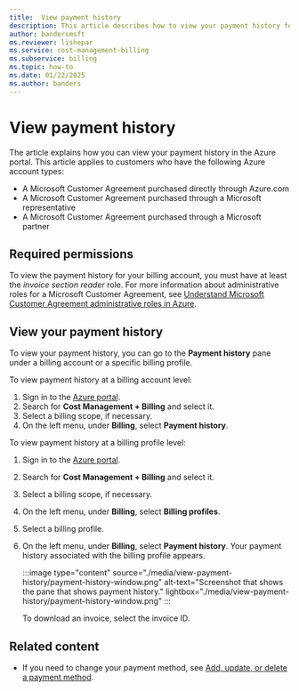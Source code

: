 ```yaml
---
title:  View payment history
description: This article describes how to view your payment history for a Microsoft Customer Agreement.
author: bandersmsft
ms.reviewer: lishepar
ms.service: cost-management-billing
ms.subservice: billing
ms.topic: how-to
ms.date: 01/22/2025
ms.author: banders
---
```


# View payment history

The article explains how you can view your payment history in the Azure portal. This article applies to customers who have the following Azure account types:

- A Microsoft Customer Agreement purchased directly through Azure.com
- A Microsoft Customer Agreement purchased through a Microsoft representative
- A Microsoft Customer Agreement purchased through a Microsoft partner

## Required permissions

To view the payment history for your billing account, you must have at least the *invoice section reader* role. For more information about administrative roles for a Microsoft Customer Agreement, see [Understand Microsoft Customer Agreement administrative roles in Azure](understand-mca-roles.md).

## View your payment history

To view your payment history, you can go to the **Payment history** pane under a billing account or a specific billing profile.

To view payment history at a billing account level:

1. Sign in to the [Azure portal](https://portal.azure.com).
2. Search for **Cost Management + Billing** and select it.
3. Select a billing scope, if necessary.
4. On the left menu, under **Billing**, select **Payment history**.

To view payment history at a billing profile level:

1. Sign in to the [Azure portal](https://portal.azure.com).
2. Search for **Cost Management + Billing** and select it.
3. Select a billing scope, if necessary.
4. On the left menu, under **Billing**, select **Billing profiles**.
5. Select a billing profile.
6. On the left menu, under **Billing**, select **Payment history**. Your payment history associated with the billing profile appears.

   :::image type="content" source="./media/view-payment-history/payment-history-window.png" alt-text="Screenshot that shows the pane that shows payment history." lightbox="./media/view-payment-history/payment-history-window.png" :::

   To download an invoice, select the invoice ID.

## Related content

- If you need to change your payment method, see [Add, update, or delete a payment method](change-credit-card.md).

